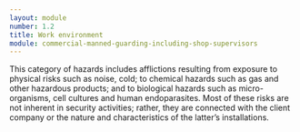 ```yaml
---
layout: module
number: 1.2
title: Work environment
module: commercial-manned-guarding-including-shop-supervisors
---
```

This category of hazards includes afflictions resulting from exposure to
physical risks such as noise, cold; to chemical hazards such as gas and other
hazardous products; and to biological hazards such as micro-organisms, cell
cultures and human endoparasites. Most of these risks are not inherent in
security activities; rather, they are connected with the client company or the
nature and characteristics of the latter’s installations.


